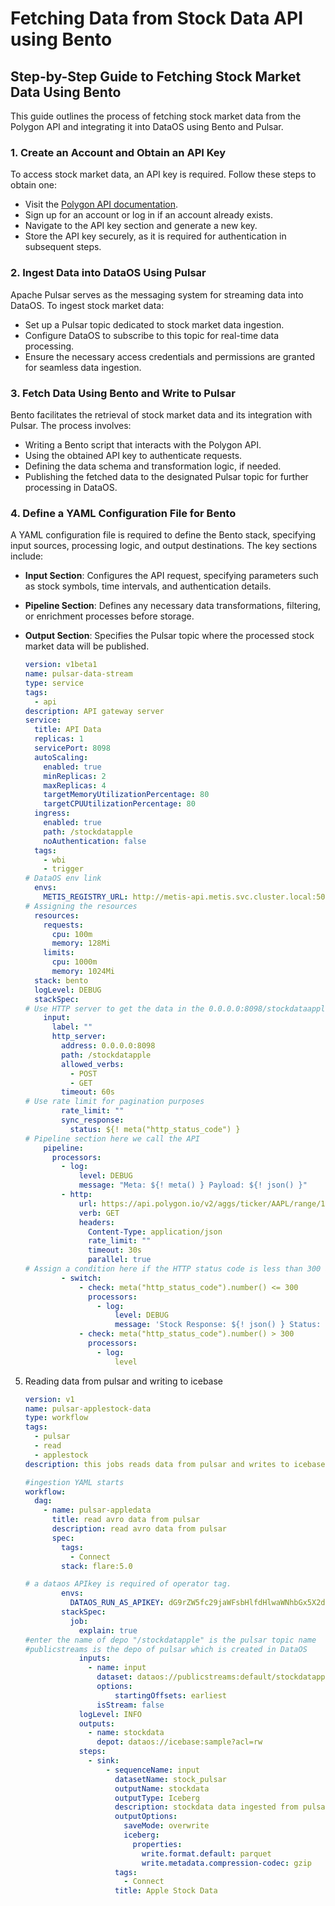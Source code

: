 # Fetching Data from Stock Data API using Bento

## Step-by-Step Guide to Fetching Stock Market Data Using Bento  

This guide outlines the process of fetching stock market data from the Polygon API and integrating it into DataOS using Bento and Pulsar.  

### **1. Create an Account and Obtain an API Key**  
To access stock market data, an API key is required. Follow these steps to obtain one:  

- Visit the [Polygon API documentation](https://polygon.io/docs/stocks/getting-started).  
- Sign up for an account or log in if an account already exists.  
- Navigate to the API key section and generate a new key.  
- Store the API key securely, as it is required for authentication in subsequent steps.  

### **2. Ingest Data into DataOS Using Pulsar**  
Apache Pulsar serves as the messaging system for streaming data into DataOS. To ingest stock market data:  

- Set up a Pulsar topic dedicated to stock market data ingestion.  
- Configure DataOS to subscribe to this topic for real-time data processing.  
- Ensure the necessary access credentials and permissions are granted for seamless data ingestion.  

### **3. Fetch Data Using Bento and Write to Pulsar**  
Bento facilitates the retrieval of stock market data and its integration with Pulsar. The process involves:  

- Writing a Bento script that interacts with the Polygon API.  
- Using the obtained API key to authenticate requests.  
- Defining the data schema and transformation logic, if needed.  
- Publishing the fetched data to the designated Pulsar topic for further processing in DataOS.  

### **4. Define a YAML Configuration File for Bento**  
A YAML configuration file is required to define the Bento stack, specifying input sources, processing logic, and output destinations. The key sections include:  

- **Input Section**: Configures the API request, specifying parameters such as stock symbols, time intervals, and authentication details.  
- **Pipeline Section**: Defines any necessary data transformations, filtering, or enrichment processes before storage.  
- **Output Section**: Specifies the Pulsar topic where the processed stock market data will be published.  
    
    ```yaml
    version: v1beta1
    name: pulsar-data-stream
    type: service
    tags:
      - api
    description: API gateway server
    service:
      title: API Data
      replicas: 1
      servicePort: 8098
      autoScaling:
        enabled: true
        minReplicas: 2
        maxReplicas: 4
        targetMemoryUtilizationPercentage: 80
        targetCPUUtilizationPercentage: 80
      ingress:
        enabled: true
        path: /stockdatapple
        noAuthentication: false
      tags:
        - wbi
        - trigger
    # DataOS env link
      envs:
        METIS_REGISTRY_URL: http://metis-api.metis.svc.cluster.local:5000/api/v2
    # Assigning the resources
      resources:
        requests:
          cpu: 100m
          memory: 128Mi
        limits:
          cpu: 1000m
          memory: 1024Mi
      stack: bento
      logLevel: DEBUG
      stackSpec:
    # Use HTTP server to get the data in the 0.0.0.0:8098/stockdataapple
        input:
          label: ""
          http_server:
            address: 0.0.0.0:8098
            path: /stockdatapple
            allowed_verbs:
              - POST
              - GET
            timeout: 60s
    # Use rate limit for pagination purposes
            rate_limit: ""
            sync_response:
              status: ${! meta("http_status_code") }
    # Pipeline section here we call the API
        pipeline:
          processors:
            - log:
                level: DEBUG
                message: "Meta: ${! meta() } Payload: ${! json() }"
            - http:
                url: https://api.polygon.io/v2/aggs/ticker/AAPL/range/1/day/2022-03-01/2022-04-02?apiKey=vPN3I7pGcKag2ampTWSVZCwBDD55cVF5
                verb: GET
                headers:
                  Content-Type: application/json
                  rate_limit: ""
                  timeout: 30s
                  parallel: true
    # Assign a condition here if the HTTP status code is less than 300 and greater than 300, we will get an error notification
            - switch:
                - check: meta("http_status_code").number() <= 300
                  processors:
                    - log:
                        level: DEBUG
                        message: 'Stock Response: ${! json() } Status: ${! meta("http_status_code")}'
                - check: meta("http_status_code").number() > 300
                  processors:
                    - log:
                        level
    ```
    
5. Reading data from pulsar and writing to icebase
    
    ```yaml
    version: v1
    name: pulsar-applestock-data
    type: workflow
    tags:
      - pulsar
      - read
      - applestock
    description: this jobs reads data from pulsar and writes to icebase
    
    #ingestion YAML starts
    workflow:
      dag:
        - name: pulsar-appledata
          title: read avro data from pulsar
          description: read avro data from pulsar
          spec:
            tags:
              - Connect
            stack: flare:5.0
    
    # a dataos APIkey is required of operator tag.
            envs: 
              DATAOS_RUN_AS_APIKEY: dG9rZW5fc29jaWFsbHlfdHlwaWNhbGx5X2dyYXRlZnVsX3NuYWlsLjAyYzhiZWU4LWJkNzctNDQ2Zi1hMzJlLTJhZGNjMjg5OGM3Ng==
            stackSpec:
              job:
                explain: true
    #enter the name of depo "/stockdatapple" is the pulsar topic name
    #publicstreams is the depo of pulsar which is created in DataOS
                inputs:
                  - name: input
                    dataset: dataos://publicstreams:default/stockdatapple
                    options:
                        startingOffsets: earliest
                    isStream: false
                logLevel: INFO
                outputs:
                  - name: stockdata
                    depot: dataos://icebase:sample?acl=rw
                steps:
                  - sink:
                      - sequenceName: input
                        datasetName: stock_pulsar
                        outputName: stockdata
                        outputType: Iceberg
                        description: stockdata data ingested from pulsar
                        outputOptions:
                          saveMode: overwrite
                          iceberg:
                            properties:
                              write.format.default: parquet
                              write.metadata.compression-codec: gzip
                        tags:
                          - Connect
                        title: Apple Stock Data 
    ```

